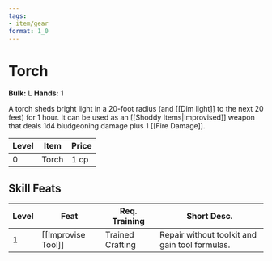 ```yaml
---
tags:
- item/gear
format: 1_0
---
```

# Torch

**Bulk:** L
**Hands:** 1

A torch sheds bright light in a 20-foot radius (and [[Dim light]] to the next 20 feet) for 1 hour. 
It can be used as an [[Shoddy Items|Improvised]] weapon that deals 1d4 bludgeoning damage plus 1 [[Fire Damage]].

| **Level** | **Item** | **Price** |
| --------- | -------- | --------- |
| 0         | Torch    | 1 cp      |

## Skill Feats

| Level | Feat               | Req. Training    | Short Desc.                                    |
| ----- | ------------------ | ---------------- | ---------------------------------------------- |
| 1     | [[Improvise Tool]] | Trained Crafting | Repair without toolkit and gain tool formulas. |
